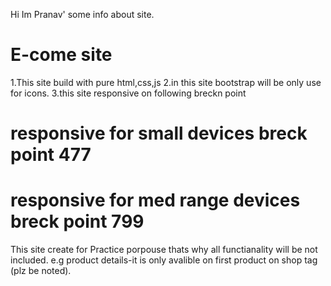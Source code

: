 Hi
Im Pranav'
some info about site.

# E-come site
1.This site build with pure html,css,js 
2.in this site bootstrap will be only use for icons.
3.this site responsive on following breckn point

# responsive for small devices breck point 477
# responsive for med range devices breck point 799

This site create for Practice porpouse 
thats why all functianality will be not included.
e.g product details-it is only avalible on first product on shop tag (plz be noted).
